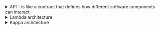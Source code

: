 <details>
<summary> API - is like a contract that defines how different software components can interact</Summary>

- [Why data architecture depends on API](https://www.linkedin.com/pulse/what-api-why-data-architecture-depends-them-alex-merced-25zce/?trackingId=PklAx0ODRUmM1tcQCGEhrw%3D%3D)
</details>

<details>
<summary> Lambda architecture </summary>

- Lambda has three layers
    1. batch for historical data
    2. speed for real-time
    3. and serving for queries.
- Pain to maintain because you’ve got two processing paths that might produce slightly different results due to code or logic discrepancies.



</details>

<details>
<summary> Kappa architecture </summary>

- Response to the complexity of the Lambda Architecture, which separates batch and stream processing into two distinct layers.
- Kappa basically says, “Why have two systems when you can do everything with streams?” It’s a unified approach where all data—whether it’s historical or real-time—is treated as a stream, and you process it using a single streaming engine.
- Implemented at LinkedIn, Uber, and Netflix

#### Basic Idea
- You’ve got a stream of data coming in, like logs, events, or sensor readings, and this stream is stored in a durable, append-only log (think Apache Kafka). This log acts as the single source of truth.
    - Highlight that this log retains data for a long time (or indefinitely), so you can replay it if needed for recalculating results or debugging.
    - Mention this avoids the need for a separate batch system, reducing operational complexity.
- From there, you use a stream processing engine (like Apache Flink or Kafka Streams) to process the data in real-time, generating results or views that can be queried.
- If you need to reprocess historical data or fix something, you just replay the stream from the log. No separate batch system needed.

1. Data source feeding into a stream storage system
2. stream processing framework to handle the computations
3. downstream systems or databases where the processed results are stored for querying or analysis

#### When to Use ?
- Given the need for `real-time updates` and the `ability to handle historical data` without a `separate batch system`, I’d propose a Kappa Architecture. It simplifies the pipeline by `treating all data as streams`, which `reduces maintenance overhead`.
- System handling real-time data like `user clicks`, `IoT sensor data`, or `financial transactions`? If the focus is on low-latency insights or continuous updates

#### Challenges 
1. What if reprocessing takes too long?
    - partitioning the stream effectively or using stateful processing with checkpoints to avoid full replays.
2. If the system requires complex batch computations that aren’t easily expressed as stream processing (like some machine learning model training), you might need to hybridize with batch tools or admit Lambda could be better.
3. Also, replaying large streams for historical reprocessing can be slow if the data volume is massive, so you’d optimize by checkpointing or using compacted logs.

#### Scalability and Fault Tolerance 
- Stream processing systems like Flink or Spark Streaming can scale horizontally by adding more nodes. Also, since the log (e.g., Kafka) is replicated, your system is fault-tolerant—if a processor crashes, you can restart and replay the stream without losing data.

#### Use cases 
1. Real-time fraud detection in banking
2. 

#### Example 
<details>
<summary>Design a real-time e-commerce order analytics system.</summary>
The goal is to process incoming orders, compute metrics like total sales and average order value in real-time, and store results for a dashboard to display.

#### Stage 1: Data Ingestion
In an e-commerce, order events (like “order placed” with details such as order ID, timestamp, customer ID, and total amount) are generated by the application or microservices.
These events are sent to a durable, append-only log system. 

1. Tool Choice: Apache Kafka for stream storage. Kafka acts as the single source of truth, storing all order events in a topic called, say, “order-events.” Each event is a JSON or Avro message with the order details.
    - Why Kafka?: It’s distributed, fault-tolerant with replication, and can retain data for a long time (or indefinitely with proper configuration), allowing us to replay streams if needed.

2. Process: The e-commerce app publishes events to Kafka via a producer API as soon as an order is confirmed. Kafka partitions the data across multiple brokers for scalability, ensuring we can handle high throughput during peak shopping times.

#### Stage 2: Data Transformation
Now that we have the raw stream in Kafka, we need to process it to extract meaningful insights. This is where stream processing comes in, it handles both real-time and historical data in the same way.

1. Tool Choice: Apache Flink for stream processing. Flink is great for low-latency, stateful computations on unbounded streams.

2. Processing Logic: We’ll set up a Flink job that subscribes to the “order-events” topic in Kafka. 
    - The job will perform transformations to compute metrics. For example, it can maintain a running sum of order totals for “total sales” and a count of orders to calculate “average order value” using time windows (e.g., last 5 minutes or last hour).

3. State Management: Flink keeps track of state (like the running sum and count) in memory or a backend like RocksDB, with periodic checkpoints to Kafka or a distributed filesystem for fault tolerance. 
    - If the job crashes, it can recover from the last checkpoint and continue processing.

4. Reprocessing Capability: If we need to fix a bug in the logic or recompute metrics for historical data, we can replay the stream from Kafka by resetting the consumer offset to an earlier point. This is a key Kappa feature—no separate batch system required.

The transformation stage turns raw events into aggregated insights. For instance, an incoming event like `{order_id: 123, total: 50.0, timestamp: 2025-06-29T10:00:00}` gets processed into an updated metric like `{window: "10:00-10:05", total_sales: 150.0, avg_order_value: 37.5}.`

#### Stage 3: Data Storage and Serving
After processing, we need to store the results somewhere accessible for querying by the dashboard or other applications. Since this is real-time, we want a storage system that supports fast reads and updates.

1. Tool Choice: We’ll use Apache Cassandra as the serving layer. Cassandra is a distributed NoSQL database optimized for high write throughput and low-latency reads, perfect for real-time dashboards.
    - TODO - check other options like Dynamo DB, postgres, Snowflake  

2. Storage Design: The Flink job writes the processed metrics to Cassandra tables. For example, we might have a table called “order_metrics” with columns for time window, total sales, and average order value. Each processed window updates or inserts a row in this table.

3. Access Pattern: The dashboard application queries Cassandra directly via a REST API or similar interface to fetch the latest metrics for display. Since Cassandra is distributed, it can handle concurrent read requests from multiple dashboard instances.

4. Retention: We might configure Cassandra to retain data for a certain period (e.g., last 30 days of metrics) if we don’t need older data for display, though Kafka still holds the raw events indefinitely for reprocessing if needed.

This stage ensures the processed data is readily available for end-user consumption, completing the pipeline from raw events to actionable insights.

![e-commerce_order_design](../../resources/images/design/e-commerce_order_design.jpg)

#### Addtitional Tips 
1. Scalability: Mention how Kafka partitions and Flink’s distributed processing allow horizontal scaling. For high order volumes, you add more Kafka brokers or Flink task managers. Cassandra also scales by adding nodes for more read/write capacity.

2. Fault Tolerance: Highlight Kafka’s replication and Flink’s checkpointing. If a node fails, data isn’t lost, and processing can resume from the last checkpoint.

3. Latency: Note that this design prioritizes low latency since everything is stream-based. Typical end-to-end latency from event to dashboard update could be under a second with proper tuning.

4. Trade-offs: Be honest about limitations. Replaying a massive historical stream in Kafka can be slow if data retention is long, so you might use compacted topics or periodic snapshots in Flink to optimize. Also, if complex batch ML training is needed on historical data, you might need a hybrid approach outside pure Kappa.

5. Monitoring: Suggest adding monitoring tools like Prometheus or Grafana to track pipeline health (e.g., Kafka lag, Flink processing delays) to ensure the system runs smoothly.

6. Data Quality: 

</details>



</details>
